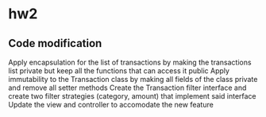 # hw2
## Code modification
Apply encapsulation for the list of transactions by making the transactions list 
private but keep all the functions that can access it public
Apply immutability to the Transaction class by making all fields of the class private
and remove all setter methods
Create the Transaction filter interface and create two filter strategies (category, amount)
that implement said interface
Update the view and controller to accomodate the new feature